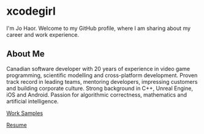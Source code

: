 # xcodegirl

I'm Jo Haor. Welcome to my GitHub profile, where I am sharing about my career and work experience.

## About Me

Canadian software developer with 20 years of experience in video game programming, scientific modelling and cross-platform development. Proven track record in leading teams, mentoring developers, impressing customers and building corporate culture. Strong background in C++, Unreal Engine, iOS and Android. Passion for algorithmic correctness, mathematics and artificial intelligence.

[Work Samples](xcodegirl-work-samples.md)

[Resume](xcodegirl-resume.md)
